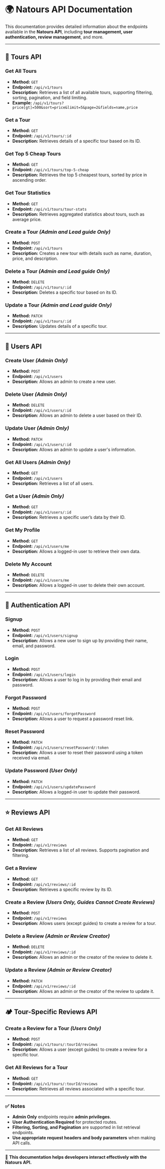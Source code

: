 # 🌍 Natours API Documentation

This documentation provides detailed information about the endpoints available in the **Natours API**, including **tour management, user authentication, review management**, and more.

---

## 🚀 **Tours API**

### **Get All Tours**
- **Method:** `GET`
- **Endpoint:** `/api/v1/tours`
- **Description:** Retrieves a list of all available tours, supporting filtering, sorting, pagination, and field limiting.  
- **Example:**  `/api/v1/tours?price[gt]=500&sort=price&limit=5&page=2&fields=name,price`

### **Get a Tour**
- **Method:** `GET`
- **Endpoint:** `/api/v1/tours/:id`
- **Description:** Retrieves details of a specific tour based on its ID.

### **Get Top 5 Cheap Tours**
- **Method:** `GET`
- **Endpoint:** `/api/v1/tours/top-5-cheap`
- **Description:** Retrieves the top 5 cheapest tours, sorted by price in ascending order.

### **Get Tour Statistics**
- **Method:** `GET`
- **Endpoint:** `/api/v1/tours/tour-stats`
- **Description:** Retrieves aggregated statistics about tours, such as average price.

### **Create a Tour** *(Admin and Lead guide Only)*
- **Method:** `POST`
- **Endpoint:** `/api/v1/tours`
- **Description:** Creates a new tour with details such as name, duration, price, and description.

### **Delete a Tour** *(Admin and Lead guide Only)*
- **Method:** `DELETE`
- **Endpoint:** `/api/v1/tours/:id`
- **Description:** Deletes a specific tour based on its ID.

### **Update a Tour** *(Admin and Lead guide Only)*
- **Method:** `PATCH`
- **Endpoint:** `/api/v1/tours/:id`
- **Description:** Updates details of a specific tour.

---

## 👤 **Users API**

### **Create User** *(Admin Only)*
- **Method:** `POST`
- **Endpoint:** `/api/v1/users`
- **Description:** Allows an admin to create a new user.

### **Delete User** *(Admin Only)*
- **Method:** `DELETE`
- **Endpoint:** `/api/v1/users/:id`
- **Description:** Allows an admin to delete a user based on their ID.

### **Update User** *(Admin Only)*
- **Method:** `PATCH`
- **Endpoint:** `/api/v1/users/:id`
- **Description:** Allows an admin to update a user's information.

### **Get All Users** *(Admin Only)*
- **Method:** `GET`
- **Endpoint:** `/api/v1/users`
- **Description:** Retrieves a list of all users.

### **Get a User** *(Admin Only)*
- **Method:** `GET`
- **Endpoint:** `/api/v1/users/:id`
- **Description:** Retrieves a specific user’s data by their ID.

### **Get My Profile**
- **Method:** `GET`
- **Endpoint:** `/api/v1/users/me`
- **Description:** Allows a logged-in user to retrieve their own data.

### **Delete My Account**
- **Method:** `DELETE`
- **Endpoint:** `/api/v1/users/me`
- **Description:** Allows a logged-in user to delete their own account.

---

## 🔑 **Authentication API**

### **Signup**
- **Method:** `POST`
- **Endpoint:** `/api/v1/users/signup`
- **Description:** Allows a new user to sign up by providing their name, email, and password.

### **Login**
- **Method:** `POST`
- **Endpoint:** `/api/v1/users/login`
- **Description:** Allows a user to log in by providing their email and password.

### **Forgot Password**
- **Method:** `POST`
- **Endpoint:** `/api/v1/users/forgotPassword`
- **Description:** Allows a user to request a password reset link.

### **Reset Password**
- **Method:** `PATCH`
- **Endpoint:** `/api/v1/users/resetPassword/:token`
- **Description:** Allows a user to reset their password using a token received via email.

### **Update Password** *(User Only)*
- **Method:** `PATCH`
- **Endpoint:** `/api/v1/users/updatePassword`
- **Description:** Allows a logged-in user to update their password.

---

## ⭐ **Reviews API**

### **Get All Reviews**
- **Method:** `GET`
- **Endpoint:** `/api/v1/reviews`
- **Description:** Retrieves a list of all reviews. Supports pagination and filtering.

### **Get a Review**
- **Method:** `GET`
- **Endpoint:** `/api/v1/reviews/:id`
- **Description:** Retrieves a specific review by its ID.

### **Create a Review** *(Users Only, Guides Cannot Create Reviews)*
- **Method:** `POST`
- **Endpoint:** `/api/v1/reviews`
- **Description:** Allows users (except guides) to create a review for a tour.

### **Delete a Review** *(Admin or Review Creator)*
- **Method:** `DELETE`
- **Endpoint:** `/api/v1/reviews/:id`
- **Description:** Allows an admin or the creator of the review to delete it.

### **Update a Review** *(Admin or Review Creator)*
- **Method:** `PATCH`
- **Endpoint:** `/api/v1/reviews/:id`
- **Description:** Allows an admin or the creator of the review to update it.

---

## 🏕 **Tour-Specific Reviews API**

### **Create a Review for a Tour** *(Users Only)*
- **Method:** `POST`
- **Endpoint:** `/api/v1/tours/:tourId/reviews`
- **Description:** Allows a user (except guides) to create a review for a specific tour.

### **Get All Reviews for a Tour**
- **Method:** `GET`
- **Endpoint:** `/api/v1/tours/:tourId/reviews`
- **Description:** Retrieves all reviews associated with a specific tour.

---

### ✅ **Notes**
- **Admin Only** endpoints require **admin privileges**.
- **User Authentication Required** for protected routes.
- **Filtering, Sorting, and Pagination** are supported in list retrieval endpoints.
- **Use appropriate request headers and body parameters** when making API calls.

---

📌 **This documentation helps developers interact effectively with the Natours API.** 

